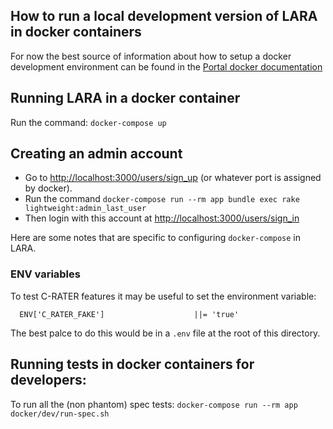 ## How to run a local development version of LARA in docker containers

For now the best source of information about how to setup a docker development environment can be found in the [Portal  docker documentation](https://github.com/concord-consortium/rigse/blob/master/docs/docker.md)

## Running LARA in a docker container

Run the command: `docker-compose up`

## Creating an admin account

- Go to [http://localhost:3000/users/sign_up](http://localhost:3000/users/sign_up) (or whatever port is assigned by docker).
- Run the command `docker-compose run --rm app bundle exec rake lightweight:admin_last_user`
- Then login with this account at [http://localhost:3000/users/sign_in](http://localhost:3000/users/sign_in)

Here are some notes that are specific to configuring `docker-compose` in LARA.

### ENV variables ###

To test C-RATER features it may be useful to set the environment variable:

      ENV['C_RATER_FAKE']                    ||= 'true'

The best palce to do this would be in a `.env` file at the root of this directory.


## Running tests in docker containers for developers:

To run all the (non phantom) spec tests:
`docker-compose run --rm app docker/dev/run-spec.sh`
